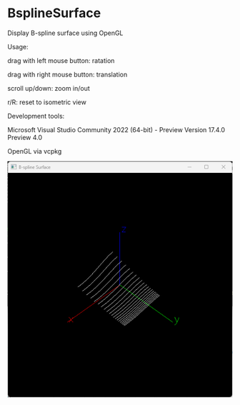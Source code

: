 # BsplineSurface
Display B-spline surface using OpenGL

Usage:

drag with left mouse button: ratation

drag with right mouse button: translation

scroll up/down: zoom in/out

r/R: reset to isometric view

Development tools:

Microsoft Visual Studio Community 2022 (64-bit) - Preview
Version 17.4.0 Preview 4.0

OpenGL via vcpkg

![screenshot](screenshot.png)
